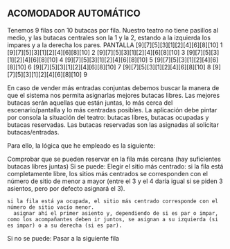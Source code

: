 ## ACOMODADOR AUTOMÁTICO

Tenemos 9 filas con 10 butacas por fila. Nuestro teatro no tiene pasillos al medio, y las butacas centrales son la 1 y la 2, estando a la izquierda los impares y a la derecha los pares.
            PANTALLA
[9][7][5][3][1][2][4][6][8][10] 1
[9][7][5][3][1][2][4][6][8][10] 2
[9][7][5][3][1][2][4][6][8][10] 3
[9][7][5][3][1][2][4][6][8][10] 4
[9][7][5][3][1][2][4][6][8][10] 5
[9][7][5][3][1][2][4][6][8][10] 6
[9][7][5][3][1][2][4][6][8][10] 7
[9][7][5][3][1][2][4][6][8][10] 8
[9][7][5][3][1][2][4][6][8][10] 9

En caso de vender más entradas conjuntas debemos buscar la manera de que el sistema nos permita asignarlas mejores butacas libres.
Las mejores butacas serán aquellas que están juntas, lo más cerca del escenario/pantalla y lo más centradas posibles.
La aplicación debe pintar por consola la situación del teatro: butacas libres, butacas ocupadas y butacas reservadas.
Las butacas reservadas son las asignadas al solicitar butacas/entradas.

Para ello, la lógica que he empleado es la siguiente: 

Comprobar que se pueden reservar en la fila más cercana (hay suficientes butacas libres juntas)
Si se puede: 
	Elegir el sitio más centrado: 
    si la fila está completamente libre, los sitios más centrados se corresponden con el número de sitio de menor a mayor (entre el 3 y el 4 daría igual si se piden 3 asientos, pero por defecto asignará el 3).
    
    si la fila está ya ocupada, el sitio más centrado corresponde con el número de sitio vacío menor. 
      asignar ahí el primer asiento y, dependiendo de si es par o impar, como los acompañantes deben ir juntos, se asignan a su izquierda (si es impar) o a su derecha (si es par). 
      
Si no se puede: 
	Pasar a la siguiente fila
 
